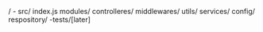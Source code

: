 /
    - src/
        index.js
        modules/
        controlleres/
        middlewares/
        utils/
        services/
        config/
        respository/
    -tests/[later]